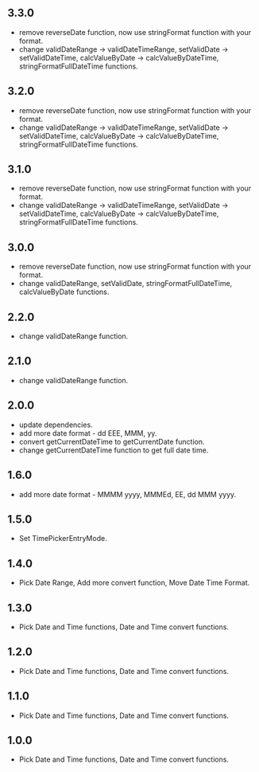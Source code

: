 ## 3.3.0

* remove reverseDate function, now use stringFormat function with your format.
* change validDateRange -> validDateTimeRange, setValidDate -> setValidDateTime, calcValueByDate -> calcValueByDateTime, stringFormatFullDateTime functions.

## 3.2.0

* remove reverseDate function, now use stringFormat function with your format.
* change validDateRange -> validDateTimeRange, setValidDate -> setValidDateTime, calcValueByDate -> calcValueByDateTime, stringFormatFullDateTime functions.

## 3.1.0

* remove reverseDate function, now use stringFormat function with your format.
* change validDateRange -> validDateTimeRange, setValidDate -> setValidDateTime, calcValueByDate -> calcValueByDateTime, stringFormatFullDateTime functions.

## 3.0.0

* remove reverseDate function, now use stringFormat function with your format.
* change validDateRange, setValidDate, stringFormatFullDateTime, calcValueByDate functions.

## 2.2.0

* change validDateRange function.

## 2.1.0

* change validDateRange function.

## 2.0.0

* update dependencies.
* add more date format - dd EEE, MMM, yy.
* convert getCurrentDateTime to getCurrentDate function.
* change getCurrentDateTime function to get full date time.

## 1.6.0

* add more date format - MMMM yyyy, MMMEd, EE, dd MMM yyyy.

## 1.5.0

* Set TimePickerEntryMode.

## 1.4.0

* Pick Date Range, Add more convert function, Move Date Time Format.

## 1.3.0

* Pick Date and Time functions, Date and Time convert functions.

## 1.2.0

* Pick Date and Time functions, Date and Time convert functions.

## 1.1.0

* Pick Date and Time functions, Date and Time convert functions.

## 1.0.0

* Pick Date and Time functions, Date and Time convert functions.
